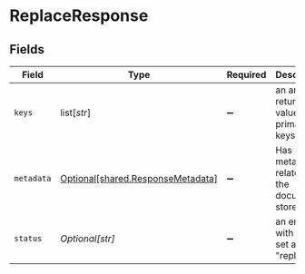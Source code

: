 # ReplaceResponse


## Fields

| Field                                                                            | Type                                                                             | Required                                                                         | Description                                                                      |
| -------------------------------------------------------------------------------- | -------------------------------------------------------------------------------- | -------------------------------------------------------------------------------- | -------------------------------------------------------------------------------- |
| `keys`                                                                           | list[*str*]                                                                      | :heavy_minus_sign:                                                               | an array returns the value of the primary keys.                                  |
| `metadata`                                                                       | [Optional[shared.ResponseMetadata]](undefined/models/shared/responsemetadata.md) | :heavy_minus_sign:                                                               | Has metadata related to the documents stored.                                    |
| `status`                                                                         | *Optional[str]*                                                                  | :heavy_minus_sign:                                                               | an enum with value set as "replaced"                                             |